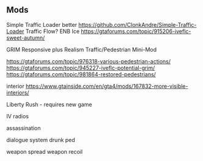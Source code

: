 
## Mods

Simple Traffic Loader better
https://github.com/ClonkAndre/Simple-Traffic-Loader
Traffic Flow?
ENB Ice
https://gtaforums.com/topic/915206-iveflc-sweet-autumn/

GRIM
Responsive plus
Realism Traffic/Pedestrian Mini-Mod

https://gtaforums.com/topic/976318-various-pedestrian-actions/
https://gtaforums.com/topic/945227-iveflc-potential-grim/
https://gtaforums.com/topic/981864-restored-pedestrians/


interior
https://www.gtainside.com/en/gta4/mods/167832-more-visible-interiors/


Liberty Rush - requires new game

IV radios

assassination

dialogue system
drunk ped

weapon spread
weapon recoil